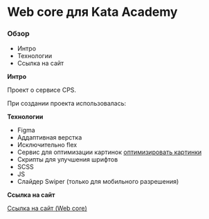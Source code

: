# Web core для Kata Academy

### Обзор

- Интро
- Технологии
- Ссылка на сайт

**Интро**

Проект о сервисе CPS.

При создании проекта использовалась:

**Технологии**

- Figma
- Аддаптивная верстка
- Исключительно flex
- Сервис для оптимизации картинок [оптимизировать картинки](https://tinypng.com/)
- Скрипты для улучшения шрифтов
- SCSS
- JS
- Слайдер Swiper (только для мобильного разрешения)

**Ссылка на сайт**

[Ссылка на сайт (Web core)](https://pavelfilimonov.github.io/Web-core/index.html)
